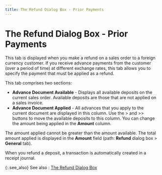 ```yaml
---
title: The Refund Dialog Box - Prior Payments
---
```


# The Refund Dialog Box - Prior Payments


This tab is displayed when you make a refund on a sales order to a foreign  currency customer. If you receive advance payments from the customer (over  a period of time) at different exchange rates, this tab allows you to  specify the payment that must be applied as a refund.


This tab comprises two sections:

- **Advance 
 Document Available** - Displays all available deposits on the current  sales order. Available deposits are those that are not applied on a sales  invoice.
- **Advance 
 Document Applied** - All advances that you apply to the current document  are displayed in this column. Use the > and >> buttons to move  the available deposits to this column. You can change the amount being  applied in the **Amount** column.



The amount applied cannot be greater than the amount available. The  total amount applied is displayed in the **Amount**  field (path: **Refund** dialog box  > **General** tab).


When you refund a deposit, a transaction is automatically created in  a receipt journal.


{:.see_also}
See also
: [The Refund Dialog  Box]({{site.sp_baseurl}}/sales-docs/sales-orders/so-proc/pmts-refunds/refunds-on-so/the_refund_dialog_box.html)
